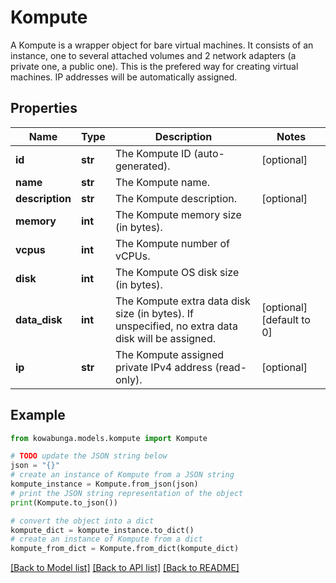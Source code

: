 # Kompute

A Kompute is a wrapper object for bare virtual machines. It consists of an instance, one to several attached volumes and 2 network adapters (a private one, a public one). This is the prefered way for creating virtual machines. IP addresses will be automatically assigned.

## Properties

Name | Type | Description | Notes
------------ | ------------- | ------------- | -------------
**id** | **str** | The Kompute ID (auto-generated). | [optional] 
**name** | **str** | The Kompute name. | 
**description** | **str** | The Kompute description. | [optional] 
**memory** | **int** | The Kompute memory size (in bytes). | 
**vcpus** | **int** | The Kompute number of vCPUs. | 
**disk** | **int** | The Kompute OS disk size (in bytes). | 
**data_disk** | **int** | The Kompute extra data disk size (in bytes). If unspecified, no extra data disk will be assigned. | [optional] [default to 0]
**ip** | **str** | The Kompute assigned private IPv4 address (read-only). | [optional] 

## Example

```python
from kowabunga.models.kompute import Kompute

# TODO update the JSON string below
json = "{}"
# create an instance of Kompute from a JSON string
kompute_instance = Kompute.from_json(json)
# print the JSON string representation of the object
print(Kompute.to_json())

# convert the object into a dict
kompute_dict = kompute_instance.to_dict()
# create an instance of Kompute from a dict
kompute_from_dict = Kompute.from_dict(kompute_dict)
```
[[Back to Model list]](../README.md#documentation-for-models) [[Back to API list]](../README.md#documentation-for-api-endpoints) [[Back to README]](../README.md)


